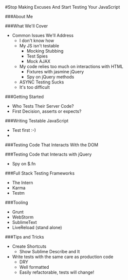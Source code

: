 #Stop Making Excuses And Start Testing Your JavaScript

###About Me

###What We'll Cover
 * Common Issues We'll Address
   * I don't know how
 	* My JS isn't testable
 		* Mocking Stubbing
 		* Test Spies
 		* Mock AJAX
 	* My code relies too much on interactions with HTML
 		* Fixtures with jasmine jQuery
 		* Spy on jQuery methods 
	* ASYNC Testing Sucks 
 	* It's too difficult
 	
###Getting Started

 * Who Tests Their Server Code? 
 * First Decision, asserts or expects?
	
###Writing Testable JavaScript
 * Test first :-)
 * 
###Testing Code That Interacts With the DOM

###Testing Code that Interacts with jQuery
 * Spy on $.fn

###Full Stack Testing Frameworks
 * The Intern
 * Karma
 * Testm

###Tooling
 * Grunt
 * WebStorm
 * SublimeText
 * LiveReload (stand alone)
 
###Tips and Tricks
 * Create Shortcuts
   * Show Sublime Describe and It
 * Write tests with the same care as production code
   * DRY
   * Well formatted
   * Easily refactorable, tests will change!
